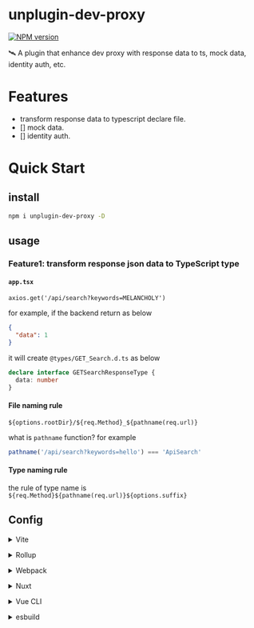 # unplugin-dev-proxy

[![NPM version](https://img.shields.io/npm/v/unplugin-dev-proxy?color=a1b858&label=)](https://www.npmjs.com/package/unplugin-dev-proxy)

🛰 A plugin that enhance dev proxy with response data to ts, mock data, identity auth, etc.

# Features

- transform response data to typescript declare file.
- [] mock data.
- [] identity auth.

# Quick Start

## install
```bash
npm i unplugin-dev-proxy -D
```

## usage

### Feature1: transform response json data to TypeScript type

#### `app.tsx`
```tsx
axios.get('/api/search?keywords=MELANCHOLY')
```
for example, if the backend return as below

```json
{
  "data": 1
}
```

it will create `@types/GET_Search.d.ts` as below
```ts
declare interface GETSearchResponseType {
  data: number
}
```

#### File naming rule
 `${options.rootDir}/${req.Method}_${pathname(req.url)}`

what is `pathname` function? for example

```ts
pathname('/api/search?keywords=hello') === 'ApiSearch'
```
#### Type naming rule

the rule of type name is `${req.Method}${pathname(req.url)}${options.suffix}`

## Config

<details>
<summary>Vite</summary><br>

```ts
// vite.config.ts
import DevProxy from 'unplugin-dev-proxy/vite'

const r = (p: string) => resolve(__dirname, p)

export default defineConfig({
  plugins: [
    DevProxy({
      '/api': {
        target: 'https://autumnfish.cn',
        json2ts: {
          rootDir: r('@types'),
        }
      }
    }),
  ]
})
```

Example: [`playground/`](./playground/)

<br></details>

<details>
<summary>Rollup</summary><br>

```ts
// rollup.config.js
import DevProxy from 'unplugin-dev-proxy/rollup'

export default {
  plugins: [
    DevProxy({ /* options */ }),
  ],
}
```

<br></details>


<details>
<summary>Webpack</summary><br>

```ts
// webpack.config.js
module.exports = {
  /* ... */
  plugins: [
    require('unplugin-dev-proxy/webpack')({ /* options */ })
  ]
}
```

<br></details>

<details>
<summary>Nuxt</summary><br>

```ts
// nuxt.config.js
export default {
  buildModules: [
    ['unplugin-dev-proxy/nuxt', { /* options */ }],
  ],
}
```

> This module works for both Nuxt 2 and [Nuxt Vite](https://github.com/nuxt/vite)

<br></details>

<details>
<summary>Vue CLI</summary><br>

```ts
// vue.config.js
module.exports = {
  configureWebpack: {
    plugins: [
      require('unplugin-dev-proxy/webpack')({ /* options */ }),
    ],
  },
}
```

<br></details>

<details>
<summary>esbuild</summary><br>

```ts
// esbuild.config.js
import { build } from 'esbuild'
import DevProxy from 'unplugin-dev-proxy/esbuild'

build({
  plugins: [DevProxy()],
})
```

<br></details>
